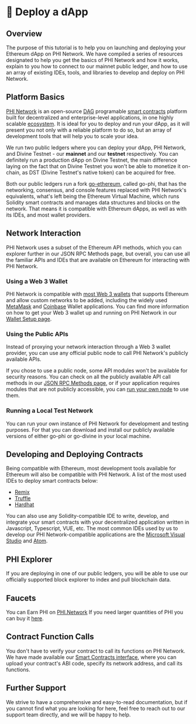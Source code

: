 # 📳 Deploy a dApp

## Overview

The purpose of this tutorial is to help you on launching and deploying your Ethereum dApp on PHI Network. We have compiled a series of resources designated to help you get the basics of PHI Network and how it works, explain to you how to connect to our mainnet public ledger, and how to use an array of existing IDEs, tools, and libraries to develop and deploy on PHI Network.

## Platform Basics

[PHI Network](https://phi.network) is an open-source [DAG](../glossary/#d) programable [smart contracts](../glossary/#s) platform built for decentralized and enterprise-level applications, in one highly scalable [ecosystem](https://phi.network/resources). It is ideal for you to deploy and run your dApp, as it will present you not only with a reliable platform to do so, but an array of development tools that will help you to scale your idea.

We run two public ledgers where you can deploy your dApp, PHI Network, and Divine Testnet - our **mainnet** and our **testnet** respectively. You can definitely run a production dApp on Divine Testnet, the main difference laying on the fact that on Divine Testnet you won't be able to monetize it on-chain, as DST (Divine Testnet's native token) can be acquired for free.

Both our public ledgers run a fork [go-ethereum](https://geth.ethereum.org/docs/getting-started), called go-phi, that has the networking, consensus, and console features replaced with PHI Network's equivalents, what's left being the Ethereum Virtual Machine, which runs Solidity smart contracts and manages data structures and blocks on the network. That means it is compatible with Ethereum dApps, as well as with its IDEs, and most wallet providers.

## Network Interaction

PHI Network uses a subset of the Ethereum API methods, which you can explorer further in our JSON RPC Methods page, but overall, you can use all the familiar APIs and IDEs that are available on Ethereum for interacting with PHI Network.

### Using a Web 3 Wallet

PHI Network is compatible with [most Web 3 wallets](../use-phi-smart-chain/compatible-wallets/) that supports Ethereum and allow custom networks to be added, including the widely used [MetaMask](../use-phi-smart-chain/compatible-wallets/create-smart-chain-wallet/additional-compatible-wallets-setup/metamask-setup/) and [Coinbase](broken-reference) Wallet applications. You can find more information on how to get your Web 3 wallet up and running on PHI Network in our [Wallet Setup page](../use-phi-smart-chain/compatible-wallets/create-smart-chain-wallet/additional-compatible-wallets-setup/).

### Using the Public APIs

Instead of proxying your network interaction through a Web 3 wallet provider, you can use any official public node to call PHI Network's publicly available APIs.

If you chose to use a public node, some API modules won't be available for security reasons. You can check on all the publicly available API call methods in our [JSON RPC Methods page](broken-reference), or if your application requires modules that are not publicly accessible, you can [run your own node](../developers/run-a-node.md) to use them.

### Running a Local Test Network

You can run your own instance of PHI Network for development and testing purposes. For that you can download and install our publicly available versions of either go-phi or go-divine in your local machine.

## Developing and Deploying Contracts

Being compatible with Ethereum, most development tools available for Ethereum will also be compatible with PHI Network. A list of the most used IDEs to deploy smart contracts below:

* [Remix](https://remix.ethereum.org/)
* [Truffle](https://trufflesuite.com/)
* [Hardhat](https://hardhat.org/)

You can also use any Solidity-compatible IDE to write, develop, and integrate your smart contracts with your decentralized application written in Javascript, Typescript, VUE, etc. The most common IDEs used by us to develop our PHI Network-compatible applications are the [Microsoft Visual Studio](https://visualstudio.microsoft.com/) and [Atom](https://atom.io/).

## PHI Explorer

If you are deploying in one of our public ledgers, you will be able to use our officially supported block explorer to index and pull blockchain data.

## Faucets

You can Earn PHI on [PHI.Network](https://phi.network)  If you need larger quantities of PHI  you can buy it [here](https://buy.phi.holdings/product/phi).&#x20;

## Contract Function Calls

You don't have to verify your contract to call its functions on PHI Network. We have made available our [Smart Contracts interface](https://contract.phi.network), where you can upload your contract's ABI code, specify its network address, and call its functions.

## Further Support

We strive to have a comprehensive and easy-to-read documentation, but if you cannot find what you are looking for here, feel free to reach out to our support team directly, and we will be happy to help.
